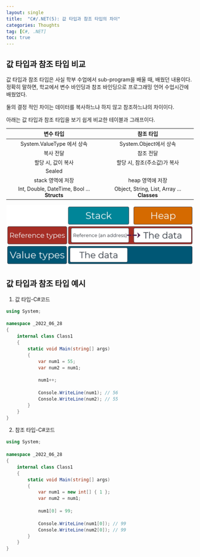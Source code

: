 ```yaml
---
layout: single
title:  "C#/.NET(5): 값 타입과 참조 타입의 차이"
categories: Thoughts
tag: [C#, .NET]
toc: true 
---
```


## 값 타입과 참조 타입 비교

값 타입과 참조 타입은 사실 학부 수업에서 sub-program을 배울 때, 배웠던 내용이다. 정확히 말하면, 학교에서 변수 바인딩과 참조 바인딩으로 프로그래밍 언어 수업시간에 배웠었다.

둘의 결정 적인 차이는 데이터를 복사하느냐 하지 않고 참조하느냐의 차이이다.

아래는 값 타입과 참조 타입을 보기 쉽게 비교한 테이블과 그래프이다.



|                **변수 타입**                |                 **참조 타입**                  |
| :-----------------------------------------: | :--------------------------------------------: |
|         System.ValueType 에서 상속          |             System.Object에서 상속             |
|                  복사 전달                  |                   참조 전달                    |
|             할당 시, 값이 복사              |          할당 시, 참조(주소값)가 복사          |
|                   Sealed                    |                                                |
|              stack 영역에 저장              |                heap 영역에 저장                |
| Int, Double, DateTime, Bool ... **Structs** | Object, String, List<T>, Array ... **Classes** |



![image-20220705202135971](/assets/img/image-20220705202135971.png)







## 값 타입과 참조 타입 예시

1. 값 타입-C#코드

```c#
using System;

namespace _2022_06_28
{
	internal class Class1
	{
		static void Main(string[] args)
		{
			var num1 = 55;
			var num2 = num1;

			num1++;

			Console.WriteLine(num1); // 56
			Console.WriteLine(num2); // 55
		}
	}
}

```





2. 참조 타입-C#코드

```c#
using System;

namespace _2022_06_28
{
	internal class Class1
	{
		static void Main(string[] args)
		{
			var num1 = new int[] { 1 };
			var num2 = num1;

			num1[0] = 99;

			Console.WriteLine(num1[0]); // 99
			Console.WriteLine(num2[0]); // 99
		}
	}
}
```

